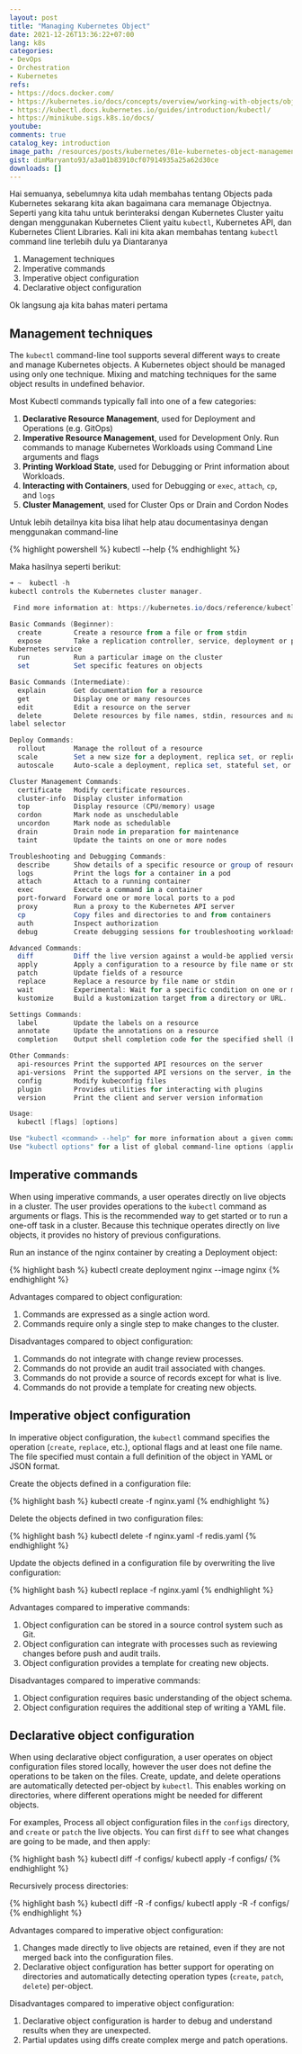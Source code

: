 ```yaml
---
layout: post
title: "Managing Kubernetes Object"
date: 2021-12-26T13:36:22+07:00
lang: k8s
categories:
- DevOps
- Orchestration
- Kubernetes
refs: 
- https://docs.docker.com/
- https://kubernetes.io/docs/concepts/overview/working-with-objects/object-management/
- https://kubectl.docs.kubernetes.io/guides/introduction/kubectl/
- https://minikube.sigs.k8s.io/docs/
youtube: 
comments: true
catalog_key: introduction
image_path: /resources/posts/kubernetes/01e-kubernetes-object-management
gist: dimMaryanto93/a3a01b83910cf07914935a25a62d30ce
downloads: []
---
```



Hai semuanya, sebelumnya kita udah membahas tentang Objects pada Kubernetes sekarang kita akan bagaimana cara memanage Objectnya. Seperti yang kita tahu untuk berinteraksi dengan Kubernetes Cluster yaitu dengan menggunakan Kubernetes Client yaitu `kubectl`, Kubernetes API, dan Kubernetes Client Libraries. Kali ini kita akan membahas tentang `kubectl` command line terlebih dulu ya Diantaranya

1. Management techniques
2. Imperative commands
3. Imperative object configuration
4. Declarative object configuration

Ok langsung aja kita bahas materi pertama 

## Management techniques

The `kubectl` command-line tool supports several different ways to create and manage Kubernetes objects. A Kubernetes object should be managed using only one technique. Mixing and matching techniques for the same object results in undefined behavior.

Most Kubectl commands typically fall into one of a few categories:

1. **Declarative Resource Management**, used for Deployment and Operations (e.g. GitOps)
2. **Imperative Resource Management**, used for Development Only. Run commands to manage Kubernetes Workloads using Command Line arguments and flags
3. **Printing Workload State**, used for Debugging or Print information about Workloads.
4. **Interacting with Containers**, used for Debugging or `exec`, `attach`, `cp`, and `logs`
5. **Cluster Management**, used for Cluster Ops or Drain and Cordon Nodes

Untuk lebih detailnya kita bisa lihat help atau documentasinya dengan menggunakan command-line

{% highlight powershell %}
kubectl --help
{% endhighlight %}

Maka hasilnya seperti berikut:

```powershell
➜ ~  kubectl -h
kubectl controls the Kubernetes cluster manager.

 Find more information at: https://kubernetes.io/docs/reference/kubectl/overview/

Basic Commands (Beginner):
  create        Create a resource from a file or from stdin
  expose        Take a replication controller, service, deployment or pod and expose it as a new
Kubernetes service
  run           Run a particular image on the cluster
  set           Set specific features on objects

Basic Commands (Intermediate):
  explain       Get documentation for a resource
  get           Display one or many resources
  edit          Edit a resource on the server
  delete        Delete resources by file names, stdin, resources and names, or by resources and
label selector

Deploy Commands:
  rollout       Manage the rollout of a resource
  scale         Set a new size for a deployment, replica set, or replication controller
  autoscale     Auto-scale a deployment, replica set, stateful set, or replication controller

Cluster Management Commands:
  certificate   Modify certificate resources.
  cluster-info  Display cluster information
  top           Display resource (CPU/memory) usage
  cordon        Mark node as unschedulable
  uncordon      Mark node as schedulable
  drain         Drain node in preparation for maintenance
  taint         Update the taints on one or more nodes

Troubleshooting and Debugging Commands:
  describe      Show details of a specific resource or group of resources
  logs          Print the logs for a container in a pod
  attach        Attach to a running container
  exec          Execute a command in a container
  port-forward  Forward one or more local ports to a pod
  proxy         Run a proxy to the Kubernetes API server
  cp            Copy files and directories to and from containers
  auth          Inspect authorization
  debug         Create debugging sessions for troubleshooting workloads and nodes

Advanced Commands:
  diff          Diff the live version against a would-be applied version
  apply         Apply a configuration to a resource by file name or stdin
  patch         Update fields of a resource
  replace       Replace a resource by file name or stdin
  wait          Experimental: Wait for a specific condition on one or many resources
  kustomize     Build a kustomization target from a directory or URL.

Settings Commands:
  label         Update the labels on a resource
  annotate      Update the annotations on a resource
  completion    Output shell completion code for the specified shell (bash or zsh)

Other Commands:
  api-resources Print the supported API resources on the server
  api-versions  Print the supported API versions on the server, in the form of "group/version"
  config        Modify kubeconfig files
  plugin        Provides utilities for interacting with plugins
  version       Print the client and server version information

Usage:
  kubectl [flags] [options]

Use "kubectl <command> --help" for more information about a given command.
Use "kubectl options" for a list of global command-line options (applies to all commands).
```

## Imperative commands

When using imperative commands, a user operates directly on live objects in a cluster. The user provides operations to the `kubectl` command as arguments or flags. This is the recommended way to get started or to run a one-off task in a cluster. Because this technique operates directly on live objects, it provides no history of previous configurations.

Run an instance of the nginx container by creating a Deployment object:

{% highlight bash %}
kubectl create deployment nginx --image nginx
{% endhighlight %}

Advantages compared to object configuration:

1. Commands are expressed as a single action word.
2. Commands require only a single step to make changes to the cluster.

Disadvantages compared to object configuration:

1. Commands do not integrate with change review processes.
2. Commands do not provide an audit trail associated with changes.
3. Commands do not provide a source of records except for what is live.
5. Commands do not provide a template for creating new objects.

## Imperative object configuration

In imperative object configuration, the `kubectl` command specifies the operation (`create`, `replace`, etc.), optional flags and at least one file name. The file specified must contain a full definition of the object in YAML or JSON format.

Create the objects defined in a configuration file:

{% highlight bash %}
kubectl create -f nginx.yaml
{% endhighlight %}

Delete the objects defined in two configuration files:

{% highlight bash %}
kubectl delete -f nginx.yaml -f redis.yaml
{% endhighlight %}

Update the objects defined in a configuration file by overwriting the live configuration:

{% highlight bash %}
kubectl replace -f nginx.yaml
{% endhighlight %}

Advantages compared to imperative commands:

1. Object configuration can be stored in a source control system such as Git.
2. Object configuration can integrate with processes such as reviewing changes before push and audit trails.
3. Object configuration provides a template for creating new objects.

Disadvantages compared to imperative commands:

1. Object configuration requires basic understanding of the object schema.
2. Object configuration requires the additional step of writing a YAML file.

## Declarative object configuration

When using declarative object configuration, a user operates on object configuration files stored locally, however the user does not define the operations to be taken on the files. Create, update, and delete operations are automatically detected per-object by `kubectl`. This enables working on directories, where different operations might be needed for different objects.

For examples, Process all object configuration files in the `configs` directory, and `create` or `patch` the live objects. You can first `diff` to see what changes are going to be made, and then apply:

{% highlight bash %}
kubectl diff -f configs/
kubectl apply -f configs/
{% endhighlight %}

Recursively process directories:

{% highlight bash %}
kubectl diff -R -f configs/
kubectl apply -R -f configs/
{% endhighlight %}

Advantages compared to imperative object configuration:

1. Changes made directly to live objects are retained, even if they are not merged back into the configuration files.
2. Declarative object configuration has better support for operating on directories and automatically detecting operation types (`create`, `patch`, `delete`) per-object.

Disadvantages compared to imperative object configuration:

1. Declarative object configuration is harder to debug and understand results when they are unexpected.
2. Partial updates using diffs create complex merge and patch operations.